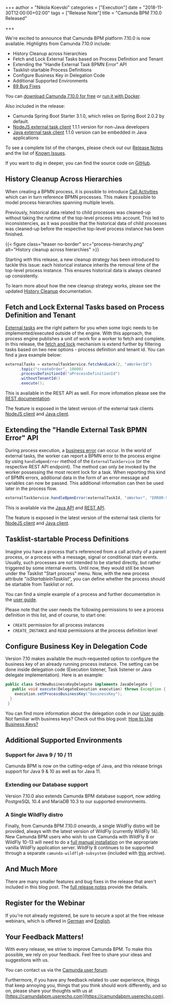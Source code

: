 +++
author = "Nikola Koevski"
categories = ["Execution"]
date = "2018-11-30T12:00:00+02:00"
tags = ["Release Note"]
title = "Camunda BPM 7.10.0 Released"

+++

We're excited to announce that Camunda BPM platform 7.10.0 is now available. Highlights from Camunda 7.10.0 include:

<!-- FEATURES LIST BEGINS -->

* History Cleanup across hierarchies
* Fetch and Lock External Tasks based on Process Definition and Tenant
* Extending the "Handle External Task BPMN Error" API
* Tasklist-startable Process Definitions
* Configure Business Key in Delegation Code
* Additional Supported Environments
* [89 Bug Fixes](https://app.camunda.com/jira/issues/?jql=issuetype%20%3D%20%22Bug%20Report%22%20AND%20fixVersion%20%3D%207.10.0)

<!-- FEATURES LIST ENDS -->

You can [download Camunda 7.10.0 for free](https://camunda.com/download/) or [run it with Docker](https://hub.docker.com/r/camunda/camunda-bpm-platform/).

Also included in the release:

* Camunda Spring Boot Starter 3.1.0, which relies on Spring Boot 2.0.2 by default.
* [NodeJS external task client](https://github.com/camunda/camunda-external-task-client-js) 1.1.1 version for non-Java developers
* [Java external task client](https://github.com/camunda/camunda-external-task-client-java) 1.1.0 version can be embedded in Java applications

<!--more-->

To see a complete list of the changes, please check out our [Release Notes](https://app.camunda.com/jira/secure/ReleaseNote.jspa?projectId=10230&version=15290)
and the list of [Known Issues](https://app.camunda.com/jira/issues/?jql=affectedVersion%20%3D%207.10.0%20and%20status%20!%3D%20Closed).

If you want to dig in deeper, you can find the source code on [GitHub](https://github.com/camunda/camunda-bpm-platform/releases/tag/7.10.0).

<!-- FEATURES EXPLANATIONS BEGIN -->


## History Cleanup Across Hierarchies

When creating a BPMN process, it is possible to introduce [Call Activities](https://docs.camunda.org/manual/7.10/reference/bpmn20/subprocesses/call-activity/) which can in turn reference BPMN processes.
This makes it possible to model process hierarchies spanning multiple levels.

Previously, historical data related to child processes was cleaned-up without taking the runtime of the
top-level process into account. This led to inconsistencies, as it was possible that the historical data of child
processes was cleaned-up before the respective top-level process instance has been finished.

{{< figure class="teaser no-border" src="process-hierarchy.png" alt="History cleanup across hierarchies" >}}

Starting with this release, a new cleanup strategy has been introduced to tackle this issue: each historical instance
inherits the removal time of the top-level process instance. This ensures historical data is always cleaned up consistently.

To learn more about how the new cleanup strategy works, please see the updated
[History Cleanup](https://docs.camunda.org/manual/7.10/user-guide/process-engine/history/#history-cleanup) documentation.

## Fetch and Lock External Tasks based on Process Definition and Tenant

[External tasks](https://docs.camunda.org/manual/7.10/user-guide/process-engine/external-tasks) are the right pattern for you when some logic needs to be implemented/executed outside of the engine. With this approach, the process engine publishes a unit of work for a worker to fetch and complete. In this release, the [fetch and lock](https://docs.camunda.org/manual/7.10/user-guide/process-engine/external-tasks/#fetching-tasks) mechanism is extend further by filtering tasks based on two new options - process definition and tenant id. You can find a
java example below:
```java
externalTasks = externalTaskService.fetchAndLock(2, "aWorkerId")
      .topic("createOrder", 10000)
      .processDefinitionId("aProcessDefinitionId")
      .withoutTenantId()
      .execute();
```
This is available in the REST API as well. For more infomation please see the [REST documentation](https://docs.camunda.org/manual/7.10/reference/rest/external-task/fetch/).

The feature is exposed in the latest version of the external task clients [NodeJS client](https://github.com/camunda/camunda-external-task-client-js) and [Java client](https://github.com/camunda/camunda-external-task-client-java).

## Extending the "Handle External Task BPMN Error" API

During process execution, a [business error](https://docs.camunda.org/manual/7.10/reference/bpmn20/events/error-events/#business-errors-vs-technical-errors) can occur. In the world of external tasks, the worker can report a BPMN error to the process engine by using `handleBpmnError` method of the `ExternalTaskService` (or the respective REST API endpoint). The method can only be invoked by the worker possessing the most recent lock for a task. When reporting this kind of BPMN errors, additional data in the form of an error message and variables can now be passed. This additional information can then be used later in the process flow.
```java
externalTaskService.handleBpmnError(externalTaskId, "aWorker", "ERROR-SPEC-10", "anErrorMessage", variables);
```
This is available via the [Java API](https://docs.camunda.org/manual/7.10/user-guide/process-engine/external-tasks/#reporting-bpmn-error) and [REST API](https://docs.camunda.org/manual/7.10/reference/rest/external-task/post-bpmn-error/).

The feature is exposed in the latest version of the external task clients for [NodeJS client](https://github.com/camunda/camunda-external-task-client-js) and [Java client](https://github.com/camunda/camunda-external-task-client-java).

## Tasklist-startable Process Definitions

Imagine you have a process that's referenced from a call activity of a parent process, or a process with a message, signal or conditional start events. Usually, such processes
are not intended to be started directly, but rather triggered by some internal events. Until now, they would still be shown under the Tasklist "Start process" menu.
Now, with the new process attribute "*isStartableInTasklist*", you can define whether the process should be startable from Tasklist or not.

You can find a simple example of a process and further documentation in the [user guide](https://docs.camunda.org/manual/7.10/user-guide/process-engine/process-engine-concepts/#start-process-instances-via-tasklist).

Please note that the user needs the following permissions to see a process definition in this list, and of course, to start one:

* `CREATE` permission for all process instances
* `CREATE_INSTANCE` and `READ` permissions at the process definition level

## Configure Business Key in Delegation Code

Version 7.10 makes available the much-requested option to configure the business key of an already running process instance. The setting can be done inside delegation code (Execution listener, Task listener or Java delegate implementation). Here is an example:
```java
public class SetNewBusinessKeyDelegate implements JavaDelegate {
   public void execute(DelegateExecution execution) throws Exception {
    execution.setProcessBusinessKey("businessKey");
  }
 }
```
You can find more information about the delegation code in our [User guide](https://docs.camunda.org/manual/7.10/user-guide/process-engine/delegation-code/#set-business-key-from-delegation-code).
Not familiar with business keys? Check out this blog post: [How to Use Business Keys?](https://blog.camunda.com/post/2018/10/business-key/)

## Additional Supported Environments

### Support for Java 9 / 10 / 11

Camunda BPM is now on the cutting-edge of Java, and this release brings support for Java 9 & 10 as well as for Java 11.

### Extending our Database support

Version 7.10.0 also extends Camunda BPM database support, now adding PostgreSQL 10.4 and MariaDB 10.3 to our supported environments.

### A Single WildFly distro

Finally, from Camunda BPM 7.10.0 onwards, a single WildFly distro will be provided, always with the latest version of WildFly (currently WildFly 14). New Camunda BPM users who wish to use Camunda with WildFly 8 or WildFly 10-13 will need to do a [full manual installation](https://docs.camunda.org/manual/7.10/installation/full/jboss/manual/) on the appropriate vanilla WildFly application server. WildFly 8 continues to be supported through a separate `camunda-wildfly8-subsystem` (included with [this](https://app.camunda.com/nexus/content/groups/public/org/camunda/bpm/wildfly/camunda-wildfly8-modules/) archive).

<!-- FEATURES EXPLANATIONS END -->

## And Much More

There are many smaller features and bug fixes in the release that aren't included in this blog post. The [full release notes](https://app.camunda.com/jira/secure/ReleaseNote.jspa?projectId=10230&version=15290) provide the details.

## Register for the Webinar

If you're not already registered, be sure to secure a spot at the free release webinars, which is offered in [German](https://register.gotowebinar.com/register/7430032682918026764) and [English](https://register.gotowebinar.com/register/5312228152286683916).

## Your Feedback Matters!

With every release, we strive to improve Camunda BPM. To make this possible, we rely on your feedback. Feel free to share your ideas and suggestions with us.

You can contact us via the [Camunda user forum](https://forum.camunda.org/).

Furthermore, if you have any feedback related to user experience, things that keep annoying you, things that you think should work differently, and so on, please share your thoughts with us at [https://camundabpm.userecho.com](https://camundabpm.userecho.com).
